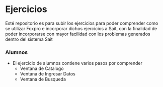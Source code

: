 # Ejercicios

Esté repositorio es para subir los ejercicios para poder comprender como se utilizar Foxpro e incorporar dichos ejercicios a Sait, con la finalidad de poder incorporarse con mayor facilidad con los problemas generados dentro del sistema Sait

### Alumnos
- El ejercicio de alumnos contiene varios pasos por comprender
    - Ventana de Catalogo
    - Ventana de Ingresar Datos
    - Ventana de Busqueda
